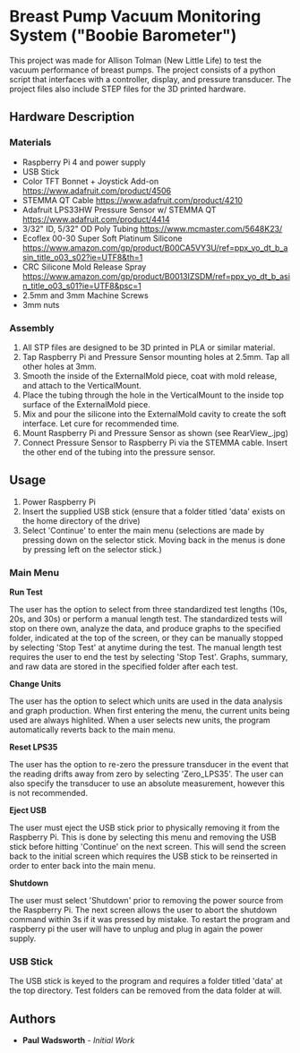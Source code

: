 # Breast Pump Vacuum Monitoring System ("Boobie Barometer")

This project was made for Allison Tolman (New Little Life) to test the vacuum performance of breast pumps. The project consists of a python script that interfaces with a controller, display, and pressure transducer. The project files also include STEP files for the 3D printed hardware.

## Hardware Description

### Materials
- Raspberry Pi 4 and power supply
- USB Stick
- Color TFT Bonnet + Joystick Add-on https://www.adafruit.com/product/4506
- STEMMA QT Cable https://www.adafruit.com/product/4210
- Adafruit LPS33HW Pressure Sensor w/ STEMMA QT https://www.adafruit.com/product/4414
- 3/32" ID, 5/32" OD Poly Tubing https://www.mcmaster.com/5648K23/
- Ecoflex 00-30 Super Soft Platinum Silicone https://www.amazon.com/gp/product/B00CA5VY3U/ref=ppx_yo_dt_b_asin_title_o03_s02?ie=UTF8&th=1
- CRC Silicone Mold Release Spray https://www.amazon.com/gp/product/B0013IZSDM/ref=ppx_yo_dt_b_asin_title_o03_s01?ie=UTF8&psc=1
- 2.5mm and 3mm Machine Screws
- 3mm nuts

### Assembly
1) All STP files are designed to be 3D printed in PLA or similar material.
2) Tap Raspberry Pi and Pressure Sensor mounting holes at 2.5mm. Tap all other holes at 3mm.
3) Smooth the inside of the ExternalMold piece, coat with mold release, and attach to the VerticalMount.
4) Place the tubing through the hole in the VerticalMount to the inside top surface of the ExternalMold piece.
5) Mix and pour the silicone into the ExternalMold cavity to create the soft interface. Let cure for recommended time.
6) Mount Raspberry Pi and Pressure Sensor as shown (see RearView_.jpg)
7) Connect Pressure Sensor to Raspberry Pi via the STEMMA cable. Insert the other end of the tubing into the pressure sensor.

## Usage

1) Power Raspberry Pi  
2) Insert the supplied USB stick (ensure that a folder titled 'data' exists on the home directory of the drive)  
3) Select 'Continue' to enter the main menu (selections are made by pressing down on the selector stick. Moving back in the menus is done by pressing left on the selector stick.)

### Main Menu

**Run Test**

The user has the option to select from three standardized test lengths (10s, 20s, and 30s) or perform a manual length test. The standardized tests will stop on there own, analyze the data, and produce graphs to the specified folder, indicated at the top of the screen, or they can be manually stopped by selecting 'Stop Test' at anytime during the test. The manual length test requires the user to end the test by selecting 'Stop Test'. Graphs, summary, and raw data are stored in the specified folder after each test.

**Change Units**

The user has the option to select which units are used in the data analysis and graph production. When first entering the menu, the current units being used are always highlited. When a user selects new units, the program automatically reverts back to the main menu.  

**Reset LPS35**

The user has the option to re-zero the pressure transducer in the event that the reading drifts away from zero by selecting 'Zero_LPS35'. The user can also specify the transducer to use an absolute measurement, however this is not recommended.  

**Eject USB**

The user must eject the USB stick prior to physically removing it from the Raspberry Pi. This is done by selecting this menu and removing the USB stick before hitting 'Continue' on the next screen. This will send the screen back to the initial screen which requires the USB stick to be reinserted in order to enter back into the main menu.  

**Shutdown**

The user must select 'Shutdown' prior to removing the power source from the Raspberry Pi. The next screen allows the user to abort the shutdown command within 3s if it was pressed by mistake. To restart the program and raspberry pi the user will have to unplug and plug in again the power supply.  

### USB Stick

The USB stick is keyed to the program and requires a folder titled 'data' at the top directory. Test folders can be removed from the data folder at will.

## Authors

* **Paul Wadsworth** - *Initial Work*
